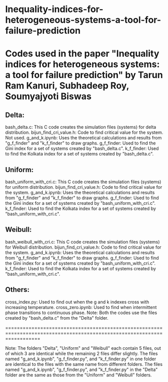 # Inequality-indices-for-heterogeneous-systems-a-tool-for-failure-prediction
Codes used in the paper "Inequality indices for heterogeneous systems: a tool for failure prediction" by Tarun Ram Kanuri, Subhadeep Roy, Soumyajyoti Biswas
========================================================================================================================


Delta:
------
bash_delta.c: This C code creates the simulation files (systems) for delta distribution.
bijun_find_cri_value.h: Code to find critical value for the system. Not used.
g_and_k.ipynb: Uses the theoretical calculations and results from "g_f_finder" and "k_f_finder" to draw graphs.
g_f_finder: Used to find the Gini index for a set of systems created by "bash_delta.c".
k_f_finder: Used to find the Kolkata index for a set of systems created by "bash_delta.c".

Uniform:
--------
bash_uniform_with_cri.c: This C code creates the simulation files (systems) for uniform distribution.
bijun_find_cri_value.h: Code to find critical value for the system.
g_and_k.ipynb: Uses the theoretical calculations and results from "g_f_finder" and "k_f_finder" to draw graphs.
g_f_finder: Used to find the Gini index for a set of systems created by "bash_uniform_with_cri.c".
k_f_finder: Used to find the Kolkata index for a set of systems created by "bash_uniform_with_cri.c".

Weibull:
--------
bash_weibull_with_cri.c: This C code creates the simulation files (systems) for Weibull distribution.
bijun_find_cri_value.h: Code to find critical value for the system.
g_and_k.ipynb: Uses the theoretical calculations and results from "g_f_finder" and "k_f_finder" to draw graphs.
g_f_finder: Used to find the Gini index for a set of systems created by "bash_uniform_with_cri.c".
k_f_finder: Used to find the Kolkata index for a set of systems created by "bash_uniform_with_cri.c".

Others:
-------
cross_index.py: Used to find out when the g and k indexes cross with increasing temperature.
cross_zero.ipynb: Used to find when intermittent phase transitions to continuous phase.
Note: Both the codes use the files created by "bash_delta.c" from the "Delta" folder.

========================================================================================================================



Note: The folders "Delta", "Uniform" and "Weibull" each contain 5 files, out of which 3 are identical while the remaining 2 files differ slightly. The files named "g_and_k.ipynb", "g_f_finder.py", and "k_f_finder.py" in one folder are identical to the files with the same name from different folders. The files named "g_and_k.ipynb", "g_f_finder.py", and "k_f_finder.py" in the "Delta" folder are the same as those from the "Uniform" and "Weibull" folders.
